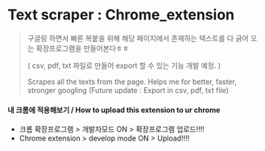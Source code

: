 # Text scraper : Chrome_extension

> 구글링 하면서 빠른 복붙을 위해 해당 페이지에서 존재하는 텍스트를 다 긁어 오는 확장프로그램을 만들어본다ㅎㅎ
>
> ( csv, pdf, txt 파일로 만들어 export 할 수 있는 기능 개발 예정. )
>
> Scrapes all the texts from the page. Helps me for better, faster, stronger googling
> (Future update : Export in csv, pdf, txt file)
#### 내 크롬에 적용해보기 / How to upload this extension to ur chrome
- 크롬 확장프로그램 > 개발자모드 ON > 확장프로그램 업로드!!!!
- Chrome extension > develop mode ON > Upload!!!!
